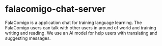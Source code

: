 # falacomigo-chat-server
FalaComigo is a application chat for training language learning. The FalaComigo users can talk with other users in around of world and training writing and reading. We use an AI model for help users with translating and suggesting messages.
